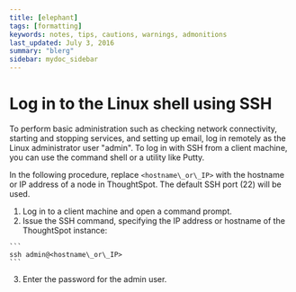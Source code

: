 ```yaml
---
title: [elephant]
tags: [formatting]
keywords: notes, tips, cautions, warnings, admonitions
last_updated: July 3, 2016
summary: "blerg"
sidebar: mydoc_sidebar
---
```

# Log in to the Linux shell using SSH

To perform basic administration such as checking network connectivity, starting and stopping services, and setting up email, log in remotely as the Linux administrator user "admin". To log in with SSH from a client machine, you can use the command shell or a utility like Putty.

In the following procedure, replace `<hostname\_or\_IP>` with the hostname or IP address of a node in ThoughtSpot. The default SSH port \(22\) will be used.

1.   Log in to a client machine and open a command prompt. 
2.   Issue the SSH command, specifying the IP address or hostname of the ThoughtSpot instance: 

    ```
    ssh admin@<hostname\_or\_IP>
    ```

3.   Enter the password for the admin user. 

